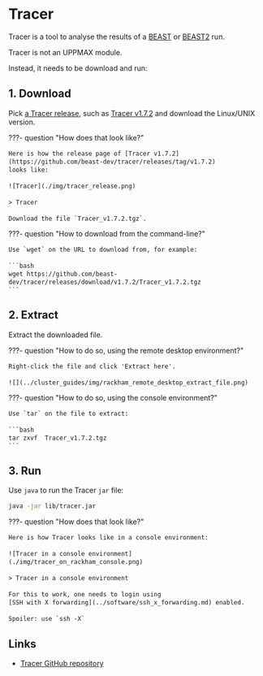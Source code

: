 # Tracer

Tracer is a tool to analyse the results of a
[BEAST](beast.md) or [BEAST2](beast2.md) run.

Tracer is not an UPPMAX module.

Instead, it needs to be download and run:

## 1. Download

Pick [a Tracer release](https://github.com/beast-dev/tracer/releases),
such as [Tracer v1.7.2](https://github.com/beast-dev/tracer/releases/tag/v1.7.2)
and download the Linux/UNIX version.

???- question "How does that look like?"

    Here is how the release page of [Tracer v1.7.2](https://github.com/beast-dev/tracer/releases/tag/v1.7.2)
    looks like:

    ![Tracer](./img/tracer_release.png)

    > Tracer

    Download the file `Tracer_v1.7.2.tgz`.

???- question "How to download from the command-line?"

    Use `wget` on the URL to download from, for example:

    ```bash
    wget https://github.com/beast-dev/tracer/releases/download/v1.7.2/Tracer_v1.7.2.tgz
    ```

## 2. Extract

Extract the downloaded file.

???- question "How to do so, using the remote desktop environment?"

    Right-click the file and click 'Extract here'.

    ![](../cluster_guides/img/rackham_remote_desktop_extract_file.png)

???- question "How to do so, using the console environment?"

    Use `tar` on the file to extract:

    ```bash
    tar zxvf  Tracer_v1.7.2.tgz
    ```

## 3. Run

Use `java` to run the Tracer `jar` file:

```bash
java -jar lib/tracer.jar
```

???- question "How does that look like?"

    Here is how Tracer looks like in a console environment:

    ![Tracer in a console environment](./img/tracer_on_rackham_console.png)

    > Tracer in a console environment

    For this to work, one needs to login using
    [SSH with X forwarding](../software/ssh_x_forwarding.md) enabled.

    Spoiler: use `ssh -X`

## Links

* [Tracer GitHub repository](https://github.com/beast-dev/tracer)
